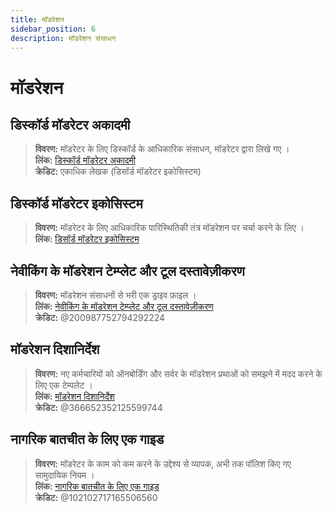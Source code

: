 ```yaml
---
title: मॉडरेशन
sidebar_position: 6
description: मॉडरेशन संसाधन
---
```


# मॉडरेशन

## डिस्कॉर्ड मॉडरेटर अकादमी

> **विवरण:** मॉडरेटर के लिए डिस्कॉर्ड के आधिकारिक संसाधन, मॉडरेटर द्वारा लिखे गए ।   <br/>
**लिंक:** [डिस्कॉर्ड मॉडरेटर अकादमी](https://dis.gd/moderation)   <br/>
**क्रेडिट:** एकाधिक लेखक (डिसॉर्ड मॉडरेटर इकोसिस्टम)

## डिस्कॉर्ड मॉडरेटर इकोसिस्टम 

> **विवरण:** मॉडरेटर के लिए आधिकारिक पारिस्थितिकी तंत्र मॉडरेशन पर चर्चा करने के लिए ।   <br/>
**लिंक:** [डिसॉर्ड मॉडरेटर इकोसिस्टम](https://discord.com/blog/announcing-the-discord-moderator-academy-exam)

## नेवीकिंग के मॉडरेशन टेम्प्लेट और टूल दस्तावेज़ीकरण

> **विवरण:** मॉडरेशन संसाधनों से भरी एक ड्राइव फ़ाइल ।   <br/>
**लिंक:** [नेवीकिंग के मॉडरेशन टेम्प्लेट और टूल दस्तावेज़ीकरण](https://drive.google.com/drive/folders/1vqdEEBqqCftZgMTkgqK8sKzxtdMANu4U)   <br/>
**क्रेडिट:** @200987752794292224

## मॉडरेशन दिशानिर्देश

> **विवरण:** नए कर्मचारियों को ऑनबोर्डिंग और सर्वर के मॉडरेशन प्रथाओं को समझने में मदद करने के लिए एक टेम्पलेट ।   <br/>
**लिंक:** [मॉडरेशन दिशानिर्देश](https://staff-guidelines.super.site/)   <br/>
**क्रेडिट:** @366652352125599744

## नागरिक बातचीत के लिए एक गाइड

> **विवरण:** मॉडरेटर के काम को कम करने के उद्देश्य से व्यापक, अभी तक पॉलिश किए गए सामुदायिक नियम ।   <br/>
**लिंक:** [नागरिक बातचीत के लिए एक गाइड](https://conversation.guide/)   <br/>
**क्रेडिट:** @102102717165506560
